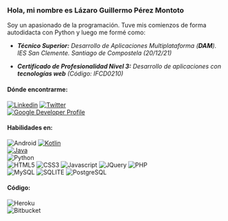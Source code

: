 ### Hola, mi nombre es Lázaro Guillermo Pérez Montoto

Soy un apasionado de la programación. Tuve mis comienzos de forma autodidacta con Python y luego me formé como:

- ***Técnico Superior:** Desarrollo de Aplicaciones Multiplataforma (**DAM**). IES San Clemente. Santiago de Compostela (20/12/21)*

- ***Certificado de Profesionalidad Nivel 3:** Desarrollo de aplicaciones con **tecnologías web** (Código: IFCD0210)*

#### Dónde encontrarme:

[![Linkedin](https://img.shields.io/badge/LinkedIn-0077B5?style=for-the-badge&logo=linkedin&logoColor=white)](https://www.linkedin.com/in/l%C3%A1zaro-guillermo-p%C3%A9rez-montoto-507731216/9)    [![Twitter](https://img.shields.io/badge/Twitter-1DA1F2?style=for-the-badge&logo=twitter&logoColor=white)](https://twitter.com/laguipemo)<br>
[![Google Developer Profile](https://img.shields.io/badge/Google%20Developer%20Profile-g.dev/laguipemo-orange.svg)](https://developers.google.com/profile/u/laguipemo)<br>

#### Habilidades en:

![Android](https://img.shields.io/badge/Android-3DDC84?style=for-the-badge&logo=android&logoColor=white)    [![Kotlin](https://img.shields.io/badge/Kotlin-0095D5?&style=for-the-badge&logo=kotlin&logoColor=white)](https://github.com/laguipemo?tab=repositories&q=Kotlin&type=&language=&sort=)<br>
[![Java](https://img.shields.io/badge/Java-ED8B00?style=for-the-badge&logo=java&logoColor=white)](https://github.com/laguipemo?tab=repositories&q=Java&type=&language=&sort=)<br>
![Python](https://img.shields.io/badge/Python-3776AB?style=for-the-badge&logo=python&logoColor=white)<br>
![HTML5](https://img.shields.io/badge/HTML-239120?style=for-the-badge&logo=html5&logoColor=white)    ![CSS3](https://img.shields.io/badge/CSS-239120?&style=for-the-badge&logo=css3&logoColor=white)    ![Javascript](https://img.shields.io/badge/JavaScript-F7DF1E?style=for-the-badge&logo=javascript&logoColor=black)    ![JQuery](https://img.shields.io/badge/jQuery-0769AD?style=for-the-badge&logo=jquery&logoColor=white)    ![PHP](https://img.shields.io/badge/PHP-777BB4?style=for-the-badge&logo=php&logoColor=white)<br>
![MySQL](https://img.shields.io/badge/MySQL-00000F?style=for-the-badge&logo=mysql&logoColor=white)    ![SQLITE](https://img.shields.io/badge/SQLite-07405E?style=for-the-badge&logo=sqlite&logoColor=white)    ![PostgreSQL](https://img.shields.io/badge/PostgreSQL-316192?style=for-the-badge&logo=postgresql&logoColor=white)<br>

#### Código:

![Heroku](https://img.shields.io/badge/Heroku-430098?style=for-the-badge&logo=heroku&logoColor=white)<br>
![Bitbucket](https://img.shields.io/badge/Bitbucket-0747a6?style=for-the-badge&logo=bitbucket&logoColor=white)<br>


<!--
**laguipemo/laguipemo** is a ✨ _special_ ✨ repository because its `README.md` (this file) appears on your GitHub profile.

Here are some ideas to get you started:

👋

- 🔭 I’m currently working on ...
- 🌱 I’m currently learning ...
- 👯 I’m looking to collaborate on ...
- 🤔 I’m looking for help with ...
- 💬 Ask me about ...
- 📫 How to reach me: ...
- 😄 Pronouns: ...
- ⚡ Fun fact: ...
-->
